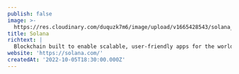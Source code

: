 ```yaml
---
publish: false
image: >-
  https://res.cloudinary.com/duquzk7m6/image/upload/v1665428543/solana_zaqkc9.png
title: Solana
richtext: |
  Blockchain built to enable scalable, user-friendly apps for the world.
website: 'https://solana.com/'
createdAt: '2022-10-05T18:30:00.000Z'
---
```



